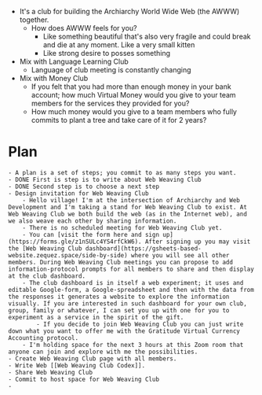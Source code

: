 - It's a club for building the Archiarchy World Wide Web (the AWWW) together.
	- How does AWWW feels for you?
		- Like something beautiful that's also very fragile and could break and die at any moment. Like a very small kitten
		- Like strong desire to posses something
- Mix with Language Learning Club
	- Language of club meeting is constantly changing
- Mix with Money Club
	- If you felt that you had more than enough money in your bank account; how much Virtual Money would you give to your team members for the services they provided for you?
	- How much money would you give to a team members who fully commits to plant a tree and take care of it for 2 years?
# Plan
	- A plan is a set of steps; you commit to as many steps you want.
	- DONE First is step is to write about Web Weaving Club
	- DONE Second step is to choose a next step
	- Design invitation for Web Weaving Club
		- Hello village! I'm at the intersection of Archiarchy and Web Development and I'm taking a stand for Web Weaving Club to exist. At Web Weaving Club we both build the web (as in the Internet web), and we also weave each other by sharing information.
		- There is no scheduled meeting for Web Weaving Club yet.
		- You can [visit the form here and sign up](https://forms.gle/z1nSULc4YS4rfCkW6). After signing up you may visit the [Web Weaving Club dashboard](https://gsheets-based-website.zequez.space/side-by-side) where you will see all other members. During Web Weaving Club meetings you can propose to add information-protocol prompts for all members to share and then display at the club dashboard.
		- The club dashboard is in itself a web experiment; it uses and editable Google-form, a Google-spreadsheet and then with the data from the responses it generates a website to explore the information visually. If you are interested in such dashboard for your own club, group, family or whatever, I can set you up with one for you to experiment as a service in the spirit of the gift.
			- If you decide to join Web Weaving Club you can just write down what you want to offer me with the Gratitude Virtual Currency Accounting protocol.
		- I'm holding space for the next 3 hours at this Zoom room that anyone can join and explore with me the possibilities.
	- Create Web Weaving Club page with all members.
	- Write Web [[Web Weaving Club Codex]].
	- Share Web Weaving Club
	- Commit to host space for Web Weaving Club
	-